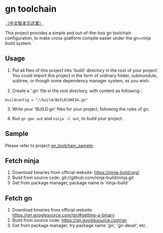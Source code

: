 # gn toolchain

[（中文版本见这里）](README_zh.md)

This project provides a simple and out-of-the-box gn toolchain configuration, to make cross-platform compile easier under the gn+ninja build system.

## Usage

1. Put all files of this project into 'build' directory in the root of your project. You could import this project in the form of ordinary folder, submuodule, subtree, or though some dependency manager system, as you wish.

2. Create a '.gn' file in the root directory, with content as following：

```gn
buildconfig = "//build/BUILDCONFIG.gn"
```

3. Write your 'BUILD.gn' files for your project, following the rules of gn.

4. Run `gn gen out` and `ninja -C out`, to build your project.

## Sample

Please refer to project [gn_toolchain_sample](../../../gn_toolchain_sample).

## Fetch ninja

1. Download binaries from official website: https://ninja-build.org/
2. Build from source code: git://github.com/ninja-build/ninja.git
3. Get from package manager, package name is 'ninja-build'

## Fetch gn

1. Download binaries from official website: https://gn.googlesource.com/gn/#getting-a-binary
2. Build from source code: https://gn.googlesource.com/gn
3. Get from package manager, try package name 'gn', 'gn-devel', etc.
